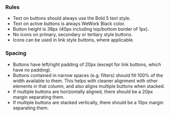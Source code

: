 ### Rules
- Text on buttons should always use the Bold 5 text style.
- Text on active buttons is always WeWork Black color.
- Button height is 38px (40px including top/bottom border of 1px).
- No icons on primary, secondary or tertiary style buttons.
- Icons can be used in link style buttons, where applicable.

### Spacing
- Buttons have left/right padding of 20px (except for link buttons, which have no padding).
- Buttons contained in narrow spaces (e.g. filters) should fill 100% of the width available to them. This helps with cleaner alignment with other elements in that column, and also aligns multiple buttons when stacked.
- If multiple buttons are horizontally aligned, there should be a 20px margin separating them.
- If multiple buttons are stacked vertically, there should be a 10px margin separating them.
